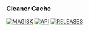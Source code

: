 ### Cleaner Cache

[![MAGISK](https://img.shields.io/badge/Magisk%20-v20.4+-brightgreen)](https://github.com/topjohnwu/Magisk)
[![API](https://img.shields.io/badge/API-21%2B-brightgreen.svg?style=flat)](https://android-arsenal.com/api?level=21)
[![RELEASES](https://img.shields.io/github/downloads/taamarin/cleaner/total.svg)](https://github.com/taamarin/cleaner/releases)
